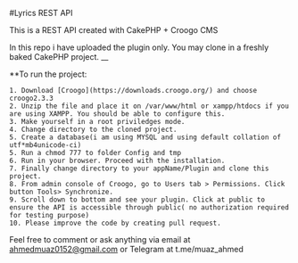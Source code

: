 #Lyrics REST API

This is a REST API created with CakePHP + Croogo CMS

In this repo i have uploaded the plugin only. You may clone in a freshly baked CakePHP project.
__

**To run the project:
```
1. Download [Croogo](https://downloads.croogo.org/) and choose croogo2.3.3
2. Unzip the file and place it on /var/www/html or xampp/htdocs if you are using XAMPP. You should be able to configure this.
3. Make yourself in a root priviledges mode. 
4. Change directory to the cloned project.
5. Create a database(i am using MYSQL and using default collation of utf*mb4unicode-ci)
5. Run a chmod 777 to folder Config and tmp 
6. Run in your browser. Proceed with the installation.
7. Finally change directory to your appName/Plugin and clone this project.
8. From admin console of Croogo, go to Users tab > Permissions. Click button Tools> Synchronize.
9. Scroll down to bottom and see your plugin. Click at public to ensure the API is accessible through public( no authorization required for testing purpose)
10. Please improve the code by creating pull request.

```

Feel free to comment or ask anything via email at ahmedmuaz0152@gmail.com or Telegram at  t.me/muaz_ahmed